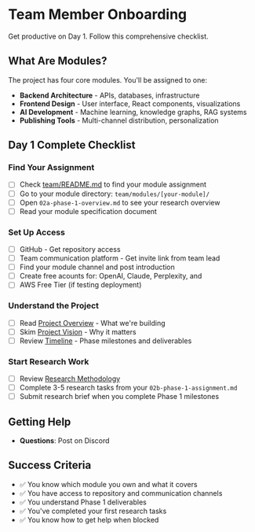 # Team Member Onboarding

Get productive on Day 1. Follow this comprehensive checklist.

## What Are Modules?

The project has four core modules. You'll be assigned to one:

- **Backend Architecture** - APIs, databases, infrastructure
- **Frontend Design** - User interface, React components, visualizations
- **AI Development** - Machine learning, knowledge graphs, RAG systems
- **Publishing Tools** - Multi-channel distribution, personalization

## Day 1 Complete Checklist

### Find Your Assignment
- [ ] Check [team/README.md](README.md) to find your module assignment
- [ ] Go to your module directory: `team/modules/[your-module]/`
- [ ] Open `02a-phase-1-overview.md` to see your research overview
- [ ] Read your module specification document

### Set Up Access
- [ ] GitHub - Get repository access
- [ ] Team communication platform - Get invite link from team lead
- [ ] Find your module channel and post introduction
- [ ] Create free acounts for: OpenAI, Claude, Perplexity, and 
- [ ] AWS Free Tier (if testing deployment)

### Understand the Project
- [ ] Read [Project Overview](../design/system/architecture.md) - What we're building
- [ ] Skim [Project Vision](../design/strategy/vision.md) - Why it matters
- [ ] Review [Timeline](timeline.md) - Phase milestones and deliverables

### Start Research Work
- [ ] Review [Research Methodology](../design/research/methodology.md)
- [ ] Complete 3-5 research tasks from your `02b-phase-1-assignment.md`
- [ ] Submit research brief when you complete Phase 1 milestones

## Getting Help

- **Questions**: Post on Discord

## Success Criteria

- ✅ You know which module you own and what it covers
- ✅ You have access to repository and communication channels
- ✅ You understand Phase 1 deliverables
- ✅ You've completed your first research tasks
- ✅ You know how to get help when blocked

